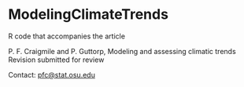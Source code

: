 # ModelingClimateTrends

R code that accompanies the article

P. F. Craigmile and P. Guttorp,
Modeling and assessing climatic trends
Revision submitted for review

Contact: pfc@stat.osu.edu


